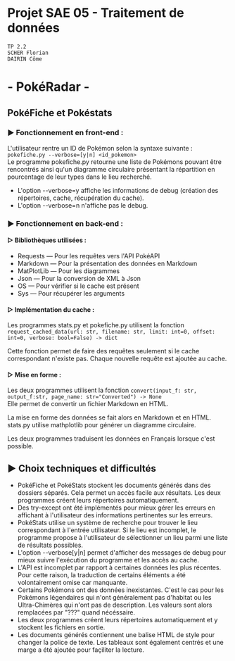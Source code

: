 # Projet SAE 05 - Traitement de données

```
TP 2.2
SCHER Florian
DAIRIN Côme
```

# - PokéRadar -

## PokéFiche et Pokéstats

### ▶ Fonctionnement en front-end :

L'utilisateur rentre un ID de Pokémon selon la syntaxe suivante : ```pokefiche.py --verbose=[y|n] <id_pokemon>```  
Le programme pokefiche.py retourne une liste de Pokémons pouvant être rencontrés ainsi qu'un diagramme circulaire présentant la répartition en pourcentage de leur types dans le lieu recherché.

- L'option --verbose=y affiche les informations de debug (création des répertoires, cache, récupération du cache).
- L'option --verbose=n n'affiche pas le debug.

### ▶ Fonctionnement en back-end :

#### ▷ Bibliothèques utilisées :

- Requests — Pour les requêtes vers l'API PokéAPI
- Markdown — Pour la présentation des données en Markdown
- MatPlotLib — Pour les diagrammes
- Json — Pour la conversion de XML à Json
- OS — Pour vérifier si le cache est présent
- Sys — Pour récupérer les arguments

#### ▷ Implémentation du cache :

Les programmes stats.py et pokefiche.py utilisent la fonction ```request_cached_data(url: str, filename: str, limit: int=0, offset: int=0, verbose: bool=False) -> dict```

Cette fonction permet de faire des requêtes seulement si le cache correspondant n'existe pas. Chaque nouvelle requête est ajoutée au cache.

#### ▷ Mise en forme :

Les deux programmes utilisent la fonction ```convert(input_f: str, output_f:str, page_name: str="Converted") -> None```  
Elle permet de convertir un fichier Markdown en HTML.

La mise en forme des données se fait alors en Markdown et en HTML.  
stats.py utilise mathplotlib pour générer un diagramme circulaire.

Les deux programmes traduisent les données en Français lorsque c'est possible.

## ▶ Choix techniques et difficultés

- PokéFiche et PokéStats stockent les documents générés dans des dossiers séparés. Cela permet un accès facile aux résultats. Les deux programmes créent leurs répertoires automatiquement.
- Des try-except ont été implémentés pour mieux gérer les erreurs en affichant à l'utilisateur des informations pertinentes sur les erreurs.
- PokéStats utilise un système de recherche pour trouver le lieu correspondant à l'entrée utilisateur. Si le lieu est incomplet, le programme propose à l'utilisateur de sélectionner un lieu parmi une liste de résultats possibles.
- L'option --verbose[y|n] permet d'afficher des messages de debug pour mieux suivre l'exécution du programme et les accès au cache.
- L'API est incomplet par rapport à certaines données les plus récentes. Pour cette raison, la traduction de certains éléments a été volontairement omise car manquante.
- Certains Pokémons ont des données inexistantes. C'est le cas pour les Pokémons légendaires qui n'ont généralement pas d'habitat ou les Ultra-Chimères qui n'ont pas de description. Les valeurs sont alors remplacées par "???" quand nécéssaire.
- Les deux programmes créent leurs répertoires automatiquement et y stockent les fichiers en sortie.
- Les documents générés contiennent une balise HTML de style pour changer la police de texte. Les tableaux sont également centrés et une marge a été ajoutée pour façiliter la lecture.